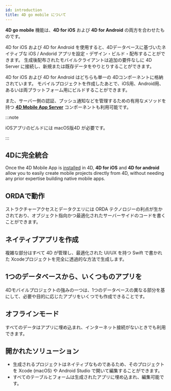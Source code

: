 ```yaml
---
id: introduction
title: 4D go mobile について
---
```




**4D go mobile** 機能は、**4D for iOS** および **4D for Android** の両方を合わせたものです。

4D for iOS および 4D for Android を使用すると、4Dデータベースに基づいたネイティブな iOS / Andorid アプリを設定・デザイン・ビルド・配布することができます。 生成後配布されたモバイルクライアントは追加の要件なしに 4D Server に接続し、新規または既存データをやりとりすることができます。

4D for iOS および 4D for Android はどちらも単一の 4Dコンポーネントに格納されています。 モバイルプロジェクトを作成したあとで、iOS用、Android用、あるいは両プラットフォーム用にビルドすることができます。

また、サーバー側の認証、プッシュ通知などを管理するための有用なメソッドを持つ [**4D Mobile App Server**](https://github.com/4d/4D-Mobile-App-Server#4d-mobile-app-server) コンポーネントも利用可能です。

:::note

iOSアプリのビルドには macOS版4D が必要です。

:::


## 4Dに完全統合

Once the 4D Mobile App is [installed](installation.md) in 4D, **4D for iOS** and **4D for android** allow you to easily create mobile projects directly from 4D, without needing any prior expertise building native mobile apps.

## ORDAで動作

ストラクチャーアクセスとデータクエリには ORDA テクノロジーの利点が生かされており、オブジェクト指向かつ最適化されたサーバーサイドのコードを書くことができます。

## ネイティブアプリを作成

複雑な部分はすべて 4D が管理し、最適化された UI/UX を持つ Swift で書かれた Xcodeプロジェクトを完全に透過的な方法で生成します。

## 1つのデータベースから、いくつものアプリを

4Dモバイルプロジェクトの強みの一つは、1つのデータベースの異なる部分を基にして、必要や目的に応じたアプリをいくつでも作成できることです。

## オフラインモード

すべてのデータはアプリに埋め込まれ、インターネット接続がないときでも利用できます。

## 開かれたソリューション

* 生成されるプロジェクトはネイティブなものであるため、そのプロジェクトを Xcode (macOS) や Android Studio で開いて編集することができます。
* すべてのテーブルとフォームは生成されたアプリに埋め込まれ、編集可能です。
